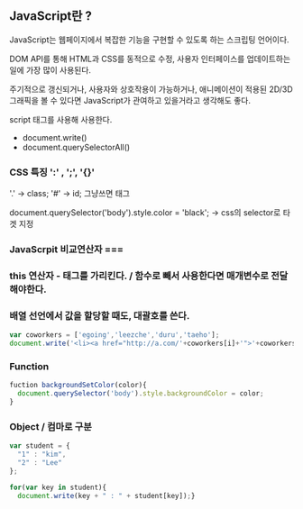 ## JavaScript란 ?

JavaScript는 웹페이지에서 복잡한 기능을 구현할 수 있도록 하는 스크립팅 언어이다.

DOM API를 통해 HTML과 CSS를 동적으로 수정, 사용자 인터페이스를 업데이트하는 일에 가장 많이 사용된다.

주기적으로 갱신되거나, 사용자와 상호작용이 가능하거나, 애니메이션이 적용된 2D/3D 그래픽을 볼 수 있다면 JavaScript가 관여하고 있을거라고 생각해도 좋다.

script 태그를 사용해 사용한다.

* document.write() 
* document.querySelectorAll()

### CSS 특징 ':' , ';', '{}'
'.' -> class; '#' -> id; 그냥쓰면 태그

document.querySelector('body').style.color = 'black'; -> css의 selector로 타겟 지정 
  
### JavaScrpit 비교연산자 ===

### this 연산자 - 태그를 가리킨다. / 함수로 빼서 사용한다면 매개변수로 전달 해야한다.

### 배열 선언에서 값을 할당할 때도, 대괄호를 쓴다.
```javascript
var coworkers = ['egoing','leezche','duru','taeho'];
document.write('<li><a href="http://a.com/'+coworkers[i]+'">'+coworkers[i]+'</a></li>');
```
### Function
```javascript
fuction backgroundSetColor(color){
  document.querySelector('body').style.backgroundColor = color;
}
```
### Object  / 컴마로 구분
```javascript
var student = {
  "1" : "kim",
  "2" : "Lee"
};

for(var key in student){
  document.write(key + " : " + student[key]);}
```
  
